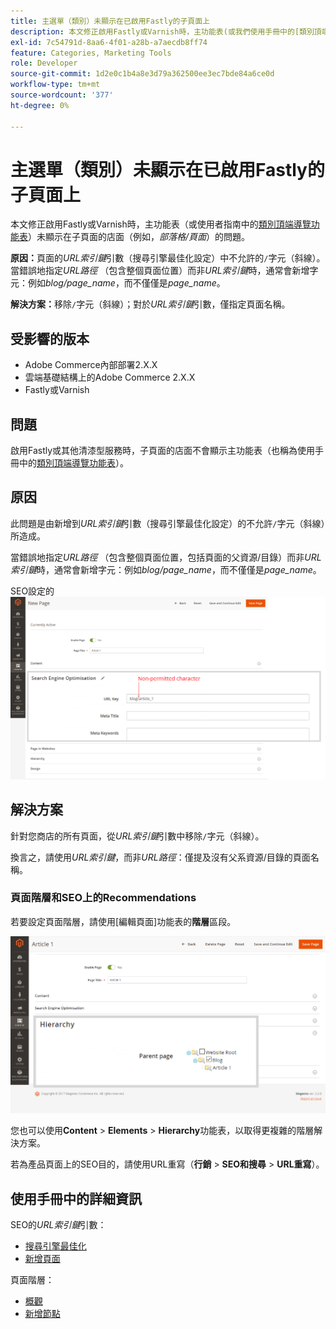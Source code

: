```yaml
---
title: 主選單（類別）未顯示在已啟用Fastly的子頁面上
description: 本文修正啟用Fastly或Varnish時，主功能表(或我們使用手冊中的[類別頂端導覽功能表](https://experienceleague.adobe.com/docs/commerce-admin/catalog/catalog/navigation/navigation-top.html))未顯示在子頁面的店面（例如，*blog/page*）的問題。
exl-id: 7c54791d-8aa6-4f01-a28b-a7aecdb8ff74
feature: Categories, Marketing Tools
role: Developer
source-git-commit: 1d2e0c1b4a8e3d79a362500ee3ec7bde84a6ce0d
workflow-type: tm+mt
source-wordcount: '377'
ht-degree: 0%

---
```


# 主選單（類別）未顯示在已啟用Fastly的子頁面上

本文修正啟用Fastly或Varnish時，主功能表（或使用者指南中的[類別頂端導覽功能表](/docs/commerce-admin/catalog/catalog/navigation/navigation-top.html)）未顯示在子頁面的店面（例如，*部落格/頁面*）的問題。

**原因：**&#x200B;頁面的&#x200B;*URL索引鍵*&#x200B;引數（搜尋引擎最佳化設定）中不允許的`/`字元（斜線）。 當錯誤地指定&#x200B;*URL路徑* （包含整個頁面位置）而非&#x200B;*URL索引鍵*&#x200B;時，通常會新增字元：例如&#x200B;*blog/page\_name*，而不僅僅是&#x200B;*page\_name*。

**解決方案：**&#x200B;移除`/`字元（斜線）；對於&#x200B;*URL索引鍵*&#x200B;引數，僅指定頁面名稱。

## 受影響的版本

* Adobe Commerce內部部署2.X.X
* 雲端基礎結構上的Adobe Commerce 2.X.X
* Fastly或Varnish

## 問題

啟用Fastly或其他清漆型服務時，子頁面的店面不會顯示主功能表（也稱為使用手冊中的[類別頂端導覽功能表](/docs/commerce-admin/catalog/catalog/navigation/navigation-top.html)）。

## 原因

此問題是由新增到&#x200B;*URL索引鍵*&#x200B;引數（搜尋引擎最佳化設定）的不允許`/`字元（斜線）所造成。

當錯誤地指定&#x200B;*URL路徑* （包含整個頁面位置，包括頁面的父資源/目錄）而非&#x200B;*URL索引鍵*&#x200B;時，通常會新增字元：例如&#x200B;*blog/page\_name*，而不僅僅是&#x200B;*page\_name*。

SEO設定的![URL金鑰引數](assets/seo_url_key.png)

## 解決方案

針對您商店的所有頁面，從&#x200B;*URL索引鍵*&#x200B;引數中移除`/`字元（斜線）。

換言之，請使用&#x200B;*URL索引鍵*，而非&#x200B;*URL路徑*：僅提及沒有父系資源/目錄的頁面名稱。

### 頁面階層和SEO上的Recommendations

若要設定頁面階層，請使用[編輯頁面]功能表的&#x200B;**階層**&#x200B;區段。

![階層設定](assets/hierarchy_hr.png)

您也可以使用&#x200B;**Content** > **Elements** > **Hierarchy**&#x200B;功能表，以取得更複雜的階層解決方案。

若為產品頁面上的SEO目的，請使用URL重寫（**行銷** > **SEO和搜尋** > **URL重寫**）。

## 使用手冊中的詳細資訊

SEO的&#x200B;*URL索引鍵*&#x200B;引數：

* [搜尋引擎最佳化](/docs/commerce-admin/catalog/categories/create/categories-search-engine-optimization.html)
* [新增頁面](/docs/commerce-admin/content-design/elements/pages/page-add.html)

頁面階層：

* [概觀](/docs/commerce-admin/content-design/elements/pages/page-hierarchy.html)
* [新增節點](/docs/commerce-admin/content-design/elements/pages/page-hierarchy.html#add-a-hierarchy-node)
